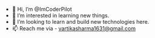 - 👋 Hi, I’m @ImCoderPilot
- 👀 I’m interested in learning new things.
- 💞️ I’m looking to learn and build new technologies here. 
- 📫 Reach me via - vartikasharma1631@gmail.com

<!---
ImCoderPilot/ImCoderPilot is a ✨ special ✨ repository because its `README.md` (this file) appears on your GitHub profile.
You can click the Preview link to take a look at your changes.
--->
